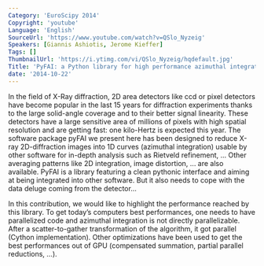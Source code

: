 ```yaml
---
Category: 'EuroScipy 2014'
Copyright: 'youtube'
Language: 'English'
SourceUrl: 'https://www.youtube.com/watch?v=QSlo_Nyzeig'
Speakers: [Giannis Ashiotis, Jerome Kieffer]
Tags: []
ThumbnailUrl: 'https://i.ytimg.com/vi/QSlo_Nyzeig/hqdefault.jpg'
Title: 'PyFAI: a Python library for high performance azimuthal integration on GPU'
date: '2014-10-22'
---
```

In the field of X-Ray diffraction, 2D area detectors like ccd or pixel detectors have become popular in the last 15 years for diffraction experiments thanks to the large solid-angle coverage and to their better signal linearity. These detectors have a large sensitive area of millions of pixels with high spatial resolution and are getting fast: one kilo-Hertz is expected this year. The software package pyFAI we present here has been designed to reduce X-ray 2D-diffraction images into 1D curves (azimuthal integration) usable by other software for in-depth analysis such as Rietveld refinement, ... Other averaging patterns like 2D integration, image distortion, ... are also available. PyFAI is a library featuring a clean pythonic interface and aiming at being integrated into other software. But it also needs to cope with the data deluge coming from the detector...

In this contribution, we would like to highlight the performance reached by this library. To get today’s computers best performances, one needs to have parallelized code and azimuthal integration is not directly parallelizable. After a scatter-to-gather transformation of the algorithm, it got parallel (Cython implementation). Other optimizations have been used to get the best performances out of GPU (compensated summation, partial parallel reductions, ...). 